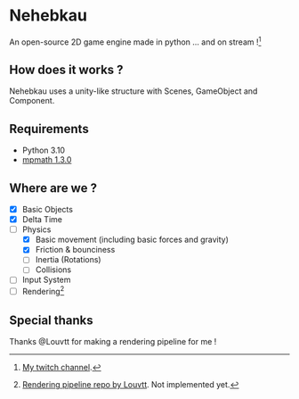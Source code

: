 # Nehebkau
An open-source 2D game engine made in python ... and on stream ![^1]

## How does it works ?
Nehebkau uses a unity-like structure with Scenes, GameObject and Component.

## Requirements
- Python 3.10
- [mpmath 1.3.0](https://mpmath.org)

## Where are we ?
- [X] Basic Objects
- [X] Delta Time
- [ ] Physics
   - [X] Basic movement (including basic forces and gravity)
   - [X] Friction & bounciness
   - [ ] Inertia (Rotations)
   - [ ] Collisions
- [ ] Input System
- [ ] Rendering[^2]

## Special thanks
Thanks @Louvtt for making a rendering pipeline for me !

[^1]: [My twitch channel](https://www.twitch.tv/eliadtheclockmaster).
[^2]: [Rendering pipeline repo by Louvtt](https://github.com/Louvtt/FoxyRenderPlugin). Not implemented yet.
